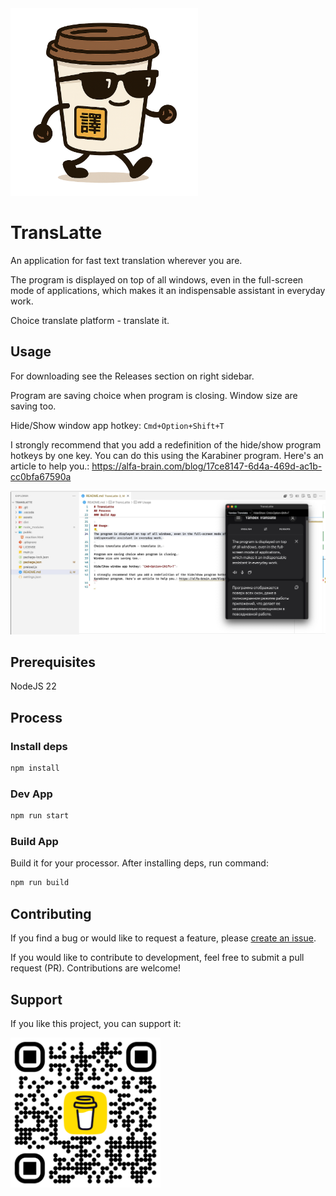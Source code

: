 <img src="assets/icon.png" alt="TransLatte Icon" width="300"/>

# TransLatte

An application for fast text translation wherever you are.

The program is displayed on top of all windows, even in the full-screen mode of applications, which makes it an indispensable assistant in everyday work.

Choice translate platform - translate it.

## Usage

For downloading see the Releases section on right sidebar.

Program are saving choice when program is closing.
Window size are saving too.

Hide/Show window app hotkey: `Cmd+Option+Shift+T`

I strongly recommend that you add a redefinition of the hide/show program hotkeys by one key. You can do this using the Karabiner program. Here's an article to help you.: <https://alfa-brain.com/blog/17ce8147-6d4a-469d-ac1b-cc0bfa67590a>

![TransLatte Icon](assets/example.jpg)

## Prerequisites

NodeJS 22

## Process

### Install deps

```sh
npm install
```

### Dev App

```sh
npm run start
```

### Build App

Build it for your processor.
After installing deps, run command:

```sh
npm run build
```



## Contributing

If you find a bug or would like to request a feature, please [create an issue](https://github.com/hydrock/translatte/issues).

If you would like to contribute to development, feel free to submit a pull request (PR). Contributions are welcome!

## Support

If you like this project, you can support it:

<img src="assets/bmc_qr.png" alt="TransLatte Icon" width="240"/>
